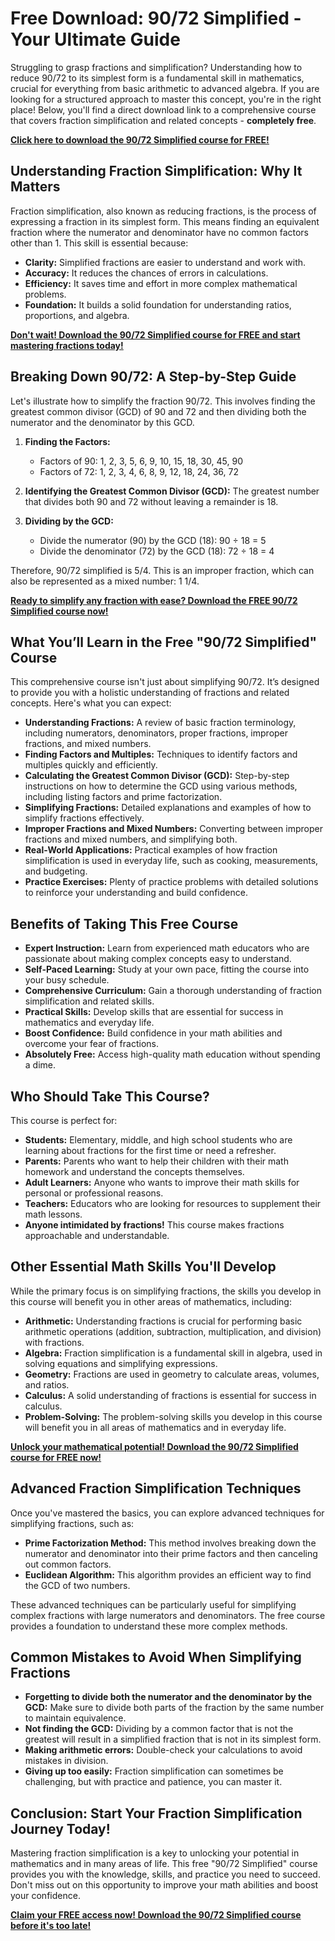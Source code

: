 # Free Download: 90/72 Simplified - Your Ultimate Guide

Struggling to grasp fractions and simplification? Understanding how to reduce 90/72 to its simplest form is a fundamental skill in mathematics, crucial for everything from basic arithmetic to advanced algebra. If you are looking for a structured approach to master this concept, you're in the right place! Below, you'll find a direct download link to a comprehensive course that covers fraction simplification and related concepts - **completely free**.

[**Click here to download the 90/72 Simplified course for FREE!**](https://udemywork.com/90-72-simplified)

## Understanding Fraction Simplification: Why It Matters

Fraction simplification, also known as reducing fractions, is the process of expressing a fraction in its simplest form. This means finding an equivalent fraction where the numerator and denominator have no common factors other than 1. This skill is essential because:

*   **Clarity:** Simplified fractions are easier to understand and work with.
*   **Accuracy:** It reduces the chances of errors in calculations.
*   **Efficiency:** It saves time and effort in more complex mathematical problems.
*   **Foundation:** It builds a solid foundation for understanding ratios, proportions, and algebra.

[**Don't wait! Download the 90/72 Simplified course for FREE and start mastering fractions today!**](https://udemywork.com/90-72-simplified)

## Breaking Down 90/72: A Step-by-Step Guide

Let's illustrate how to simplify the fraction 90/72. This involves finding the greatest common divisor (GCD) of 90 and 72 and then dividing both the numerator and the denominator by this GCD.

1.  **Finding the Factors:**

    *   Factors of 90: 1, 2, 3, 5, 6, 9, 10, 15, 18, 30, 45, 90
    *   Factors of 72: 1, 2, 3, 4, 6, 8, 9, 12, 18, 24, 36, 72

2.  **Identifying the Greatest Common Divisor (GCD):** The greatest number that divides both 90 and 72 without leaving a remainder is 18.

3.  **Dividing by the GCD:**

    *   Divide the numerator (90) by the GCD (18): 90 ÷ 18 = 5
    *   Divide the denominator (72) by the GCD (18): 72 ÷ 18 = 4

Therefore, 90/72 simplified is 5/4. This is an improper fraction, which can also be represented as a mixed number: 1 1/4.

[**Ready to simplify any fraction with ease? Download the FREE 90/72 Simplified course now!**](https://udemywork.com/90-72-simplified)

## What You’ll Learn in the Free "90/72 Simplified" Course

This comprehensive course isn't just about simplifying 90/72. It’s designed to provide you with a holistic understanding of fractions and related concepts. Here's what you can expect:

*   **Understanding Fractions:** A review of basic fraction terminology, including numerators, denominators, proper fractions, improper fractions, and mixed numbers.
*   **Finding Factors and Multiples:** Techniques to identify factors and multiples quickly and efficiently.
*   **Calculating the Greatest Common Divisor (GCD):** Step-by-step instructions on how to determine the GCD using various methods, including listing factors and prime factorization.
*   **Simplifying Fractions:** Detailed explanations and examples of how to simplify fractions effectively.
*   **Improper Fractions and Mixed Numbers:** Converting between improper fractions and mixed numbers, and simplifying both.
*   **Real-World Applications:** Practical examples of how fraction simplification is used in everyday life, such as cooking, measurements, and budgeting.
*   **Practice Exercises:** Plenty of practice problems with detailed solutions to reinforce your understanding and build confidence.

## Benefits of Taking This Free Course

*   **Expert Instruction:** Learn from experienced math educators who are passionate about making complex concepts easy to understand.
*   **Self-Paced Learning:** Study at your own pace, fitting the course into your busy schedule.
*   **Comprehensive Curriculum:** Gain a thorough understanding of fraction simplification and related skills.
*   **Practical Skills:** Develop skills that are essential for success in mathematics and everyday life.
*   **Boost Confidence:** Build confidence in your math abilities and overcome your fear of fractions.
*   **Absolutely Free:** Access high-quality math education without spending a dime.

## Who Should Take This Course?

This course is perfect for:

*   **Students:** Elementary, middle, and high school students who are learning about fractions for the first time or need a refresher.
*   **Parents:** Parents who want to help their children with their math homework and understand the concepts themselves.
*   **Adult Learners:** Anyone who wants to improve their math skills for personal or professional reasons.
*   **Teachers:** Educators who are looking for resources to supplement their math lessons.
*   **Anyone intimidated by fractions!** This course makes fractions approachable and understandable.

## Other Essential Math Skills You'll Develop

While the primary focus is on simplifying fractions, the skills you develop in this course will benefit you in other areas of mathematics, including:

*   **Arithmetic:** Understanding fractions is crucial for performing basic arithmetic operations (addition, subtraction, multiplication, and division) with fractions.
*   **Algebra:** Fraction simplification is a fundamental skill in algebra, used in solving equations and simplifying expressions.
*   **Geometry:** Fractions are used in geometry to calculate areas, volumes, and ratios.
*   **Calculus:** A solid understanding of fractions is essential for success in calculus.
*   **Problem-Solving:** The problem-solving skills you develop in this course will benefit you in all areas of mathematics and in everyday life.

[**Unlock your mathematical potential! Download the 90/72 Simplified course for FREE now!**](https://udemywork.com/90-72-simplified)

## Advanced Fraction Simplification Techniques

Once you've mastered the basics, you can explore advanced techniques for simplifying fractions, such as:

*   **Prime Factorization Method:** This method involves breaking down the numerator and denominator into their prime factors and then canceling out common factors.
*   **Euclidean Algorithm:** This algorithm provides an efficient way to find the GCD of two numbers.

These advanced techniques can be particularly useful for simplifying complex fractions with large numerators and denominators. The free course provides a foundation to understand these more complex methods.

## Common Mistakes to Avoid When Simplifying Fractions

*   **Forgetting to divide both the numerator and the denominator by the GCD:** Make sure to divide both parts of the fraction by the same number to maintain equivalence.
*   **Not finding the GCD:** Dividing by a common factor that is not the greatest will result in a simplified fraction that is not in its simplest form.
*   **Making arithmetic errors:** Double-check your calculations to avoid mistakes in division.
*   **Giving up too easily:** Fraction simplification can sometimes be challenging, but with practice and patience, you can master it.

## Conclusion: Start Your Fraction Simplification Journey Today!

Mastering fraction simplification is a key to unlocking your potential in mathematics and in many areas of life. This free "90/72 Simplified" course provides you with the knowledge, skills, and practice you need to succeed. Don't miss out on this opportunity to improve your math abilities and boost your confidence.

[**Claim your FREE access now! Download the 90/72 Simplified course before it's too late!**](https://udemywork.com/90-72-simplified)
